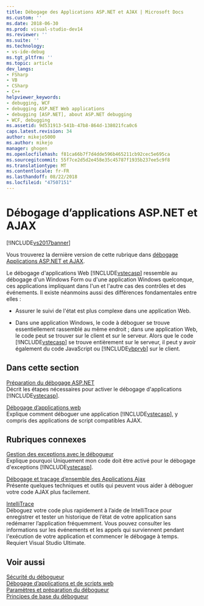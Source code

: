 ```yaml
---
title: Débogage des Applications ASP.NET et AJAX | Microsoft Docs
ms.custom: ''
ms.date: 2018-06-30
ms.prod: visual-studio-dev14
ms.reviewer: ''
ms.suite: ''
ms.technology:
- vs-ide-debug
ms.tgt_pltfrm: ''
ms.topic: article
dev_langs:
- FSharp
- VB
- CSharp
- C++
helpviewer_keywords:
- debugging, WCF
- debugging ASP.NET Web applications
- debugging [ASP.NET], about ASP.NET debugging
- WCF, debugging
ms.assetid: 9d531913-541b-47b8-864d-138021fca0c6
caps.latest.revision: 34
author: mikejo5000
ms.author: mikejo
manager: ghogen
ms.openlocfilehash: f81ca66b7f7d4dde596b465211cb92cec5e695ca
ms.sourcegitcommit: 55f7ce2d5d2e458e35c45787f1935b237ee5c9f8
ms.translationtype: MT
ms.contentlocale: fr-FR
ms.lasthandoff: 08/22/2018
ms.locfileid: "47507151"
---
```

# <a name="debugging-aspnet-and-ajax-applications"></a>Débogage d’applications ASP.NET et AJAX
[!INCLUDE[vs2017banner](../includes/vs2017banner.md)]

Vous trouverez la dernière version de cette rubrique dans [débogage Applications ASP.NET et AJAX](https://docs.microsoft.com/visualstudio/debugger/debugging-aspnet-and-ajax-applications).  
  
Le débogage d'applications Web [!INCLUDE[vstecasp](../includes/vstecasp-md.md)] ressemble au débogage d'un Windows Form ou d'une application Windows quelconque, ces applications impliquant dans l'un et l'autre cas des contrôles et des événements. Il existe néanmoins aussi des différences fondamentales entre elles :  
  
-   Assurer le suivi de l'état est plus complexe dans une application Web.  
  
-   Dans une application Windows, le code à déboguer se trouve essentiellement rassemblé au même endroit ; dans une application Web, le code peut se trouver sur le client et sur le serveur. Alors que le code [!INCLUDE[vstecasp](../includes/vstecasp-md.md)] se trouve entièrement sur le serveur, il peut y avoir également du code JavaScript ou [!INCLUDE[vbprvb](../includes/vbprvb-md.md)] sur le client.  
  
## <a name="in-this-section"></a>Dans cette section  
 [Préparation du débogage ASP.NET](../debugger/preparing-to-debug-aspnet.md)  
 Décrit les étapes nécessaires pour activer le débogage d'applications [!INCLUDE[vstecasp](../includes/vstecasp-md.md)].  
  
 [Débogage d’applications web](../debugger/debugging-web-applications.md)  
 Explique comment déboguer une application [!INCLUDE[vstecasp](../includes/vstecasp-md.md)], y compris des applications de script compatibles AJAX.  
  
## <a name="related-sections"></a>Rubriques connexes  
 [Gestion des exceptions avec le débogueur](../debugger/managing-exceptions-with-the-debugger.md)  
 Explique pourquoi Uniquement mon code doit être activé pour le débogage d'exceptions [!INCLUDE[vstecasp](../includes/vstecasp-md.md)].  
  
 [Débogage et traçage d’ensemble des Applications Ajax](http://msdn.microsoft.com/library/92684ea0-7bb4-4a34-9203-3aa6394ce375)  
 Présente quelques techniques et outils qui peuvent vous aider à déboguer votre code AJAX plus facilement.  
  
 [IntelliTrace](../debugger/intellitrace.md)  
 Déboguez votre code plus rapidement à l’aide de IntelliTrace pour enregistrer et tester un historique de l’état de votre application sans redémarrer l’application fréquemment. Vous pouvez consulter les informations sur les événements et les appels qui surviennent pendant l'exécution de votre application et commencer le débogage à temps. Requiert Visual Studio Ultimate.  
  
## <a name="see-also"></a>Voir aussi  
 [Sécurité du débogueur](../debugger/debugger-security.md)   
 [Débogage d’applications et de scripts web](../debugger/debugging-web-applications-and-script.md)   
 [Paramètres et préparation du débogueur](../debugger/debugger-settings-and-preparation.md)   
 [Principes de base du débogueur](../debugger/debugger-basics.md)



